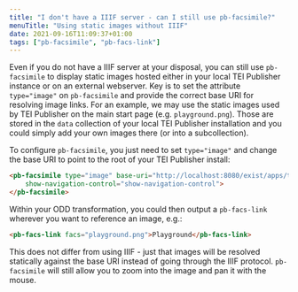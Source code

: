 ```yaml
---
title: "I don't have a IIIF server - can I still use pb-facsimile?"
menuTitle: "Using static images without IIIF"
date: 2021-09-16T11:09:37+01:00
tags: ["pb-facsimile", "pb-facs-link"]
---
```


Even if you do not have a IIIF server at your disposal, you can still use `pb-facsimile` to display static images hosted either in your local TEI Publisher instance or on an external webserver. Key is to set the attribute `type="image"` on `pb-facsimile` and provide the correct base URI for resolving image links. For an example, we may use the static images used by TEI Publisher on the main start page (e.g. `playground.png`). Those are stored in the `data` collection of your local TEI Publisher installation and you could simply add your own images there (or into a subcollection). 

To configure `pb-facsimile`, you just need to set `type="image"` and change the base URI to point to the root of your TEI Publisher install:

```html
<pb-facsimile type="image" base-uri="http://localhost:8080/exist/apps/tei-publisher/" default-zoom-level="0"
    show-navigation-control="show-navigation-control">
</pb-facsimile>
```

Within your ODD transformation, you could then output a `pb-facs-link` wherever you want to reference an image, e.g.:

```html
<pb-facs-link facs="playground.png">Playground</pb-facs-link>
```

This does not differ from using IIIF - just that images will be resolved statically against the base URI instead of going through the IIIF protocol. `pb-facsimile` will still allow you to zoom into the image and pan it with the mouse.